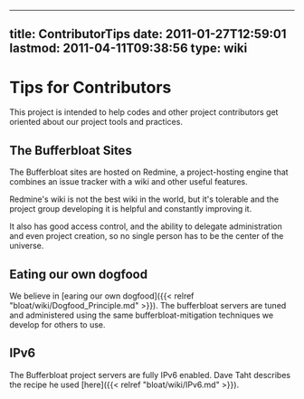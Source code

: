 
---
title: ContributorTips
date: 2011-01-27T12:59:01
lastmod: 2011-04-11T09:38:56
type: wiki
---
Tips for Contributors
=====================

This project is intended to help codes and other project contributors
get oriented about our project tools and practices.

The Bufferbloat Sites
---------------------

The Bufferbloat sites are hosted on Redmine, a project-hosting engine
that combines an issue tracker with a wiki and other useful features.

Redmine's wiki is not the best wiki in the world, but it's tolerable and
the project group developing it is helpful and constantly improving it.

It also has good access control, and the ability to delegate
administration and even project creation, so no single person has to be
the center of the universe.

Eating our own dogfood
----------------------

We believe in [earing our own dogfood]({{< relref "bloat/wiki/Dogfood_Principle.md" >}}).
The bufferbloat servers are tuned and administered using the same
bufferbloat-mitigation techniques we develop for others to use.

IPv6
----

The Bufferbloat project servers are fully IPv6 enabled. Dave Taht
describes the recipe he used [here]({{< relref "bloat/wiki/IPv6.md" >}}).
